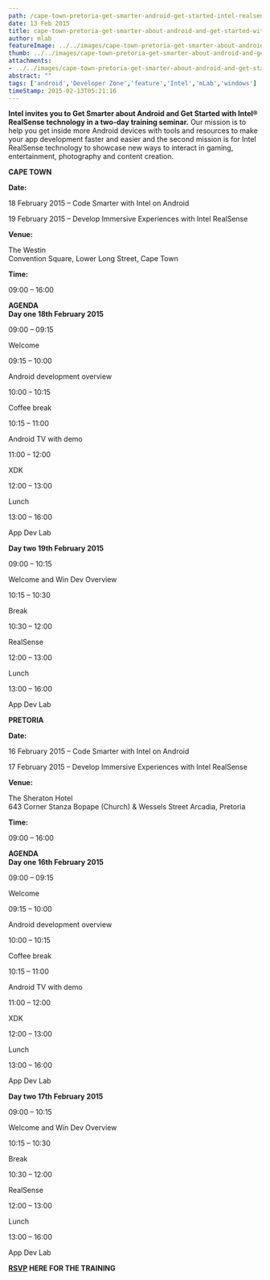 ```yaml
---
path: /cape-town-pretoria-get-smarter-android-get-started-intel-realsense
date: 13 Feb 2015
title: cape-town-pretoria-get-smarter-about-android-and-get-started-with-intel-realsense
author: mlab
featureImage: ../../images/cape-town-pretoria-get-smarter-about-android-and-get-started-with-intel-realsense.png
thumb: ../../images/cape-town-pretoria-get-smarter-about-android-and-get-started-with-intel-realsense.png
attachments: 
- ../../images/cape-town-pretoria-get-smarter-about-android-and-get-started-with-intel-realsense.png
abstract: ""
tags: ['android','Developer Zone','feature','Intel','mLab','windows']
timeStamp: 2015-02-13T05:21:16
---
```


**Intel invites you to Get Smarter about Android and Get Started with Intel® RealSense technology in a two-day training seminar.** Our mission is to help you get inside more Android devices with tools and resources to make your app development faster and easier and the second mission is for Intel RealSense technology to showcase new ways to interact in gaming, entertainment, photography and content creation.

**CAPE TOWN**

**Date:**

18 February 2015 – Code Smarter with Intel on Android

19 February 2015 – Develop Immersive Experiences with Intel RealSense

**Venue:**

The Westin  
Convention Square, Lower Long Street, Cape Town

**Time:** 

09:00 – 16:00

**AGENDA**   
****Day one 18th February 2015**** 

09:00 – 09:15

Welcome

09:15 – 10:00

Android development overview

10:00 – 10:15

Coffee break

10:15 – 11:00

Android TV with demo

11:00 – 12:00

XDK

12:00 – 13:00

Lunch

13:00 – 16:00

App Dev Lab

****Day two 19th February 2015**** 

09:00 – 10:15

Welcome and Win Dev Overview

10:15 – 10:30

Break

10:30 – 12:00

RealSense

12:00 – 13:00

Lunch

13:00 – 16:00

App Dev Lab

**PRETORIA**

**Date:**

16 February 2015 – Code Smarter with Intel on Android

17 February 2015 – Develop Immersive Experiences with Intel RealSense

**Venue:**

The Sheraton Hotel  
643 Corner Stanza Bopape (Church) &amp; Wessels Street Arcadia, Pretoria

**Time:** 

09:00 – 16:00

**AGENDA**   
****Day one 16th February 2015**** 

09:00 – 09:15

Welcome

09:15 – 10:00

Android development overview

10:00 – 10:15

Coffee break

10:15 – 11:00

Android TV with demo

11:00 – 12:00

XDK

12:00 – 13:00

Lunch

13:00 – 16:00

App Dev Lab

****Day two 17th February 2015**** 

09:00 – 10:15

Welcome and Win Dev Overview

10:15 – 10:30

Break

10:30 – 12:00

RealSense

12:00 – 13:00

Lunch

13:00 – 16:00

App Dev Lab 

**[RSVP](mailto:pulanem@penquin.co.za) HERE FOR THE TRAINING**


